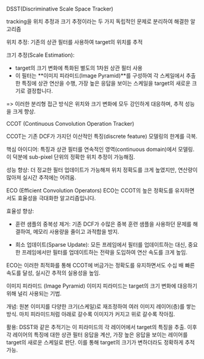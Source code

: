DSST(Discriminative Scale Space Tracker)

tracking을 위치 추정과 크기 추정이라는 두 가지 독립적인 문제로 분리하여 해결한 알고리즘

위치 추정: 기존의 상관 필터를 사용하여 target의 위치를 추적

크기 추정(Scale Estimation): 
- target의 크기 변화에 특화된 별도의 1차원 상관 필터 사용
- 이 필터는 **이미지 피라미드(Image Pyramid)**를 구성하여 각 스케일에서 추출한 특징에 상관 연산을 수행, 가장 높은 응답을 보이는 스케일을 target의 새로운 크기로 결정합니다.

=> 이러한 분리형 접근 방식은 위치와 크기 변화에 모두 강인하게 대응하며, 추적 성능을 크게 향상.

CCOT (Continuous Convolution Operation Tracker)

CCOT는 기존 DCF가 가지던 이산적인 특징(discrete feature) 모델링의 한계를 극복.

핵심 아이디어: 특징과 상관 필터를 연속적인 영역(continuous domain)에서 모델링. 이 덕분에 sub-pixel 단위의 정확한 위치 추정이 가능해짐.

성능 향상: 더 정교한 필터 업데이트가 가능해져 위치 정확도를 크게 높였지만, 연산량이 많아져 실시간 추적에는 어려움.

ECO (Efficient Convolution Operators)
ECO는 CCOT의 높은 정확도를 유지하면서도 효율성을 극대화한 알고리즘입니다.

효율성 향상:

- 훈련 샘플의 중복성 제거: 기존 DCF가 수많은 중복 훈련 샘플을 사용하던 문제를 해결하여, 메모리 사용량을 줄이고 과적합을 방지.

- 희소 업데이트(Sparse Update): 모든 프레임에서 필터를 업데이트하는 대신, 중요한 프레임에서만 필터를 업데이트하는 전략을 도입하여 연산 속도를 크게 높임.

ECO는 이러한 최적화를 통해 CCOT에 버금가는 정확도를 유지하면서도 수십 배 빠른 속도를 달성, 실시간 추적의 실용성을 높임.

이미지 피라미드 (Image Pyramid)
이미지 피라미드는 target의 크기 변화에 대응하기 위해 널리 사용되는 기법.

개념: 원본 이미지를 다양한 크기(스케일)로 재조정하여 여러 이미지 레이어(층)를 쌓는 방식. 마치 피라미드처럼 아래로 갈수록 이미지가 커지고 위로 갈수록 작아짐.

활용: DSST와 같은 추적기는 이 피라미드의 각 레이어에서 target의 특징을 추출. 이후 각 레이어의 특징에 대한 상관 필터 응답을 계산, 가장 높은 응답을 보이는 레이어를 target의 새로운 스케일로 판단. 이를 통해 target의 크기가 변하더라도 정확하게 추적 가능.
